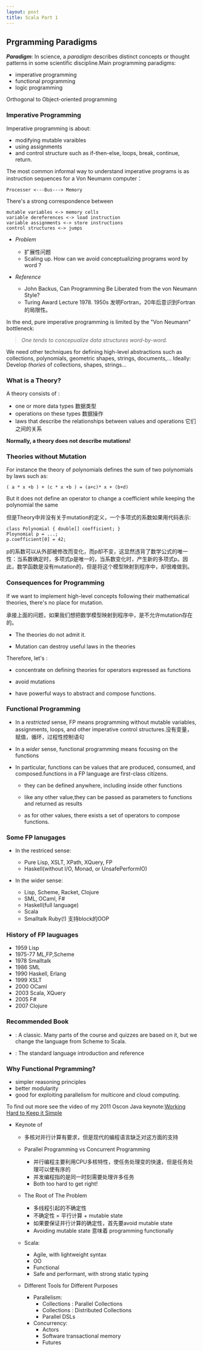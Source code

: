 ```yaml
---
layout: post
title: Scala Part 1
---
```


## Prgramming Paradigms

***Paradigm***: In science, a *paradigm* describes distinct concepts or thought patterns in some scientific discipline.Main programming paradigms:
- imperative programming
- functional programming
- logic programming

Orthogonal to Object-oriented programming

### Imperative Programming

Imperative programming is about:

- modifying mutable varaibles
- using assignments
- and control structure such as if-then-else, loops, break, continue, return.

The most common informal way to understand imperative programs is as instruction sequences for a Von Neumann computer：

```
Processer <---Bus---> Memory
```

There's a strong correspondence between

```
mutable variables <-> memory cells
variable dereferences <-> load instruction
variable assignments <-> store instructions
control structures <-> jumps
```

- *Problem*
	- 扩展性问题
	-  Scaling up. How can we avoid conceptualizing programs word by word ?

- *Reference*
	- John Backus, Can Programming Be Liberated from the von Neumann Style? 
	- Turing Award Lecture 1978. 1950s 发明Fortran，20年后意识到Fortran的局限性。

In the end, pure imperative programming is limited by the "Von Neumann" bottleneck:

> *One tends to concepualize data structures word-by-word.*

We need other techniques for defining high-level abstractions such as collections, polynomials, geometric shapes, strings, documents,...
Ideally: Develop *thories* of collections, shapes, strings...

### What is a Theory?

A theory consists of :

- one or more data types 数据类型
- operations on these types 数据操作
- laws that describe the relationships between values and operations 它们之间的关系

**Normally, a theory does not describe mutations!**

### Theories without Mutation

For instance the theory of polynomials defines the sum of two polynomials by laws such as:

`( a * x +b ) + (c * x +b ) = (a+c)* x + (b+d)`

But it does not define an operator to change a coefficient while keeping the polynomial the same

但是Theory中并没有关于mutation的定义，一个多项式的系数如果用代码表示:

```
class Polynomial { double[] coefficient; }
Ploynomial p = ...;
p.coefficient[0] = 42;
```
p的系数可以从外部被修改而变化，而p却不变，这显然违背了数学公式的唯一性：当系数确定时，多项式p是唯一的，当系数变化时，产生新的多项式p。因此，数学函数是没有mutation的，但是将这个模型映射到程序中，却很难做到。


### Consequences for Programming

If we want to implement high-level concepts following their mathematical theories, there's no place for mutation.

承接上面的问题，如果我们想把数学模型映射到程序中，是不允许mutation存在的。

- The theories do not admit it.

- Mutation can destroy useful laws in the theories

Therefore, let's :

- concentrate on defining theories for operators expressed as functions

- avoid mutations

- have powerful ways to abstract and compose functions.

### Functional Programming

- In a *restricted* sense, FP means programming without mutable variables, assignments, loops, and other imperative control structures.没有变量，赋值，循环，过程性控制语句

- In a *wider* sense, functional programming means focusing on the functions

- In particular, functions can be values that are produced, consumed, and composed.functions in a FP language are first-class citizens.

	- they can be defined anywhere, including inside other functions
	
	- like any other value,they can be passed as parameters to functions and returned as results
	
	- as for other values, there  exists a set of operators to compose functions.

### Some FP lanugages

- In the restriced sense:
	- Pure Lisp, XSLT, XPath, XQuery, FP
	- Haskell(without I/O, Monad, or UnsafePerformIO)
	
- In the wider sense:
	- Lisp, Scheme, Racket, Clojure
	- SML, OCaml, F#
	- Haskell(full language)
	- Scala
	- Smalltalk Ruby(!) 支持block的OOP
	
### History of FP lauguages

- 1959 Lisp
- 1975-77 ML,FP,Scheme
- 1978 Smalltalk
- 1986 SML
- 1990 Haskell, Erlang
- 1999 XSLT
- 2000 OCaml
- 2003 Scala, XQuery
- 2005 F#
- 2007 Clojure

### Recommended Book

- **<SICP>**: A classic. Many parts of the course and quizzes are based on it, but we change the language from Scheme to Scala.

- **<Programming in Scala>**: The standard language introduction and reference

### Why Functional Prgramming?

- simpler reasoning principles
- better modularity
- good for exploiting parallelism for multicore and cloud computing.

To find out more see the video of my 2011 Oscon Java keynote:[Working Hard to Keep it Simple](https://www.youtube.com/watch?v=3jg1AheF4n0)

- Keynote of <Working Hard to Keep it Simple>
	- 多核对并行计算有要求，但是现代的编程语言缺乏对这方面的支持
	- Parallel Programming vs Concurrent Programming
		- 并行编程主要利用CPU多核特性，使任务处理变的快速，但是任务处理可以使有序的
		- 并发编程指的是同一时刻需要处理许多任务
		- Both too hard to get right!
		
	- The Root of The Problem
		- 多线程引起的不确定性
		- 不确定性 = 平行计算 + mutable state
		- 如果要保证并行计算的确定性，首先要avoid mutable state
		- Avoiding mutable state 意味着 programming functionally
	- Scala:
		- Agile, with lightweight syntax
		- OO
		- Functional
		- Safe and performant, with strong static typing
	- Different Tools for Different Purposes
		- Parallelism:
			- Collections : Parallel Collections
			- Collections : Distributed Collections
			- Parallel DSLs
		- Concurrency:
			- Actors
			- Software transactional memory
			- Futures







